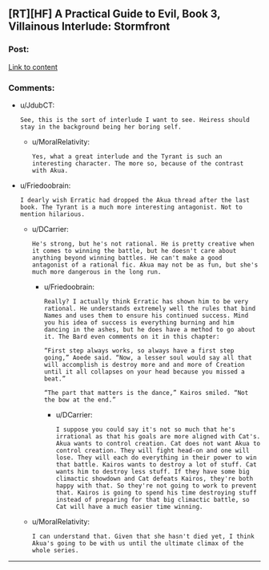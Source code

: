 ## [RT][HF] A Practical Guide to Evil, Book 3, Villainous Interlude: Stormfront

### Post:

[Link to content](https://practicalguidetoevil.wordpress.com/2017/07/03/villainous-interlude-stormfront/)

### Comments:

- u/JdubCT:
  ```
  See, this is the sort of interlude I want to see. Heiress should stay in the background being her boring self.
  ```

  - u/MoralRelativity:
    ```
    Yes, what a great interlude and the Tyrant is such an interesting character. The more so, because of the contrast with Akua.
    ```

- u/Friedoobrain:
  ```
  I dearly wish Erratic had dropped the Akua thread after the last book. The Tyrant is a much more interesting antagonist. Not to mention hilarious.
  ```

  - u/DCarrier:
    ```
    He's strong, but he's not rational. He is pretty creative when it comes to winning the battle, but he doesn't care about anything beyond winning battles. He can't make a good antagonist of a rational fic. Akua may not be as fun, but she's much more dangerous in the long run.
    ```

    - u/Friedoobrain:
      ```
      Really? I actually think Erratic has shown him to be very rational. He understands extremely well the rules that bind Names and uses them to ensure his continued success. Mind you his idea of success is everything burning and him dancing in the ashes, but he does have a method to go about it. The Bard even comments on it in this chapter:

      “First step always works, so always have a first step going,” Aoede said. “Now, a lesser soul would say all that will accomplish is destroy more and and more of Creation until it all collapses on your head because you missed a beat.”

      “The part that matters is the dance,” Kairos smiled. “Not the bow at the end.”
      ```

      - u/DCarrier:
        ```
        I suppose you could say it's not so much that he's irrational as that his goals are more aligned with Cat's. Akua wants to control creation. Cat does not want Akua to control creation. They will fight head-on and one will lose. They will each do everything in their power to win that battle. Kairos wants to destroy a lot of stuff. Cat wants him to destroy less stuff. If they have some big climactic showdown and Cat defeats Kairos, they're both happy with that. So they're not going to work to prevent that. Kairos is going to spend his time destroying stuff instead of preparing for that big climactic battle, so Cat will have a much easier time winning.
        ```

  - u/MoralRelativity:
    ```
    I can understand that. Given that she hasn't died yet, I think Akua's going to be with us until the ultimate climax of the whole series.
    ```

---

